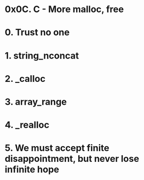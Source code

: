 # 0x0C. C - More malloc, free

# 0. Trust no one

# 1. string_nconcat

# 2. _calloc

# 3. array_range

# 4. _realloc

# 5. We must accept finite disappointment, but never lose infinite hope
